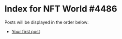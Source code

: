# Index for NFT World #4486
Posts will be displayed in the order below:

- [Your first post](./001-first.md)


